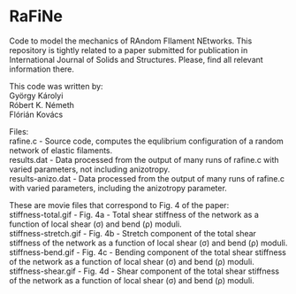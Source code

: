 # RaFiNe
Code to model the mechanics of RAndom FIlament NEtworks.
This repository is tightly related to a paper submitted for publication in International Journal of Solids and Structures.
Please, find all relevant information there.

This code was written by:</br>
György Károlyi</br>
Róbert K. Németh</br>
Flórián Kovács</br>

Files:</br>
rafine.c - Source code, computes the equlibrium configuration of a random network of elastic filaments.</br>
results.dat - Data processed from the output of many runs of rafine.c with varied parameters, not including anizotropy.</br>
results-anizo.dat - Data processed from the output of many runs of rafine.c with varied parameters, including the anizotropy parameter.

These are movie files that correspond to Fig. 4 of the paper:</br>
stiffness-total.gif - Fig. 4a -  Total shear stiffness of the network as a function of local shear (σ) and bend (ρ) moduli.</br>
stiffness-stretch.gif - Fig. 4b -  Stretch component of the total shear stiffness of the network as a function of local shear (σ) and bend (ρ) moduli.</br>
stiffness-bend.gif - Fig. 4c -  Bending component of the total shear stiffness of the network as a function of local shear (σ) and bend (ρ) moduli.</br>
stiffness-shear.gif - Fig. 4d -  Shear component of the total shear stiffness of the network as a function of local shear (σ) and bend (ρ) moduli.
